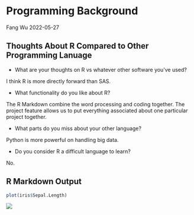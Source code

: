 Programming Background
================
Fang Wu
2022-05-27

## Thoughts About R Compared to Other Programming Lanuage

-   What are your thoughts on R vs whatever other software you’ve used?

I think R is more directly forward than SAS.

-   What functionality do you like about R?

The R Markdown combine the word processing and coding together. The
project feature allows us to put everything associated about one
particular project together.

-   What parts do you miss about your other language?

Python is more powerful on handling big data.

-   Do you consider R a difficult language to learn?

No.

## R Markdown Output

``` r
plot(iris$Sepal.Length)
```

![](C:/NCSU/Git/Fang2403.github.io/_posts/2022-05-27-Thoughts-about-R_files/figure-gfm/unnamed-chunk-1-1.png)<!-- -->
